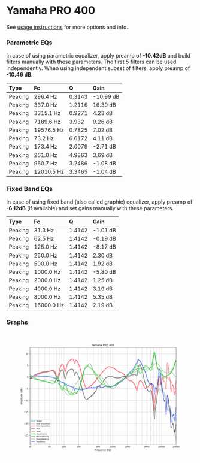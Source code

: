 # Yamaha PRO 400
See [usage instructions](https://github.com/jaakkopasanen/AutoEq#usage) for more options and info.

### Parametric EQs
In case of using parametric equalizer, apply preamp of **-10.42dB** and build filters manually
with these parameters. The first 5 filters can be used independently.
When using independent subset of filters, apply preamp of **-10.46 dB**.

| Type    | Fc         |      Q | Gain      |
|:--------|:-----------|:-------|:----------|
| Peaking | 296.4 Hz   | 0.3143 | -10.99 dB |
| Peaking | 337.0 Hz   | 1.2116 | 16.39 dB  |
| Peaking | 3315.1 Hz  | 0.9271 | 4.23 dB   |
| Peaking | 7189.6 Hz  | 3.932  | 9.26 dB   |
| Peaking | 19576.5 Hz | 0.7825 | 7.02 dB   |
| Peaking | 73.2 Hz    | 6.6172 | 4.11 dB   |
| Peaking | 173.4 Hz   | 2.0079 | -2.71 dB  |
| Peaking | 261.0 Hz   | 4.9863 | 3.69 dB   |
| Peaking | 960.7 Hz   | 3.2486 | -1.08 dB  |
| Peaking | 12010.5 Hz | 3.3465 | -1.04 dB  |

### Fixed Band EQs
In case of using fixed band (also called graphic) equalizer, apply preamp of **-6.12dB**
(if available) and set gains manually with these parameters.

| Type    | Fc         |      Q | Gain     |
|:--------|:-----------|:-------|:---------|
| Peaking | 31.3 Hz    | 1.4142 | -1.01 dB |
| Peaking | 62.5 Hz    | 1.4142 | -0.19 dB |
| Peaking | 125.0 Hz   | 1.4142 | -8.17 dB |
| Peaking | 250.0 Hz   | 1.4142 | 2.30 dB  |
| Peaking | 500.0 Hz   | 1.4142 | 1.92 dB  |
| Peaking | 1000.0 Hz  | 1.4142 | -5.80 dB |
| Peaking | 2000.0 Hz  | 1.4142 | 1.25 dB  |
| Peaking | 4000.0 Hz  | 1.4142 | 3.19 dB  |
| Peaking | 8000.0 Hz  | 1.4142 | 5.35 dB  |
| Peaking | 16000.0 Hz | 1.4142 | 2.19 dB  |

### Graphs
![](./Yamaha%20PRO%20400.png)
